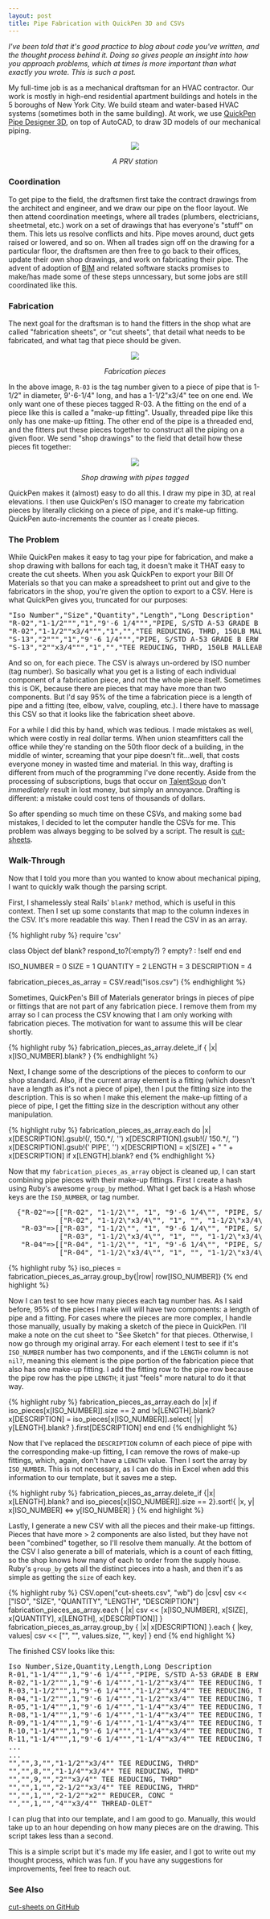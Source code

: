 ```yaml
---
layout: post
title: Pipe Fabrication with QuickPen 3D and CSVs
---
```

<p><i>I've been told that it's good practice to blog about code you've written, and the thought process behind it.  Doing so gives people an insight into how you approach problems, which at times is more important than what exactly you wrote.  This is such a post.</i></p>

<p>My full-time job is as a mechanical draftsman for an HVAC contractor.  Our work is mostly in high-end residential apartment buildings and hotels in the 5 boroughs of New York City.  We build steam and water-based HVAC systems (sometimes both in the same building).  At work, we use <a href="http://www.quickpen.com/index.php/Products/PipeDesigner-3D-Overview.html">QuickPen Pipe Designer 3D</a>, on top of AutoCAD, to draw 3D models of our mechanical piping.</p>

<center><div><img src="/assets/images/prv.png" class="img-polaroid"/><p><i>A PRV station</i></p></center>

<h3>Coordination</h3>
<p>To get pipe to the field, the draftsmen first take the contract drawings from the architect and engineer, and we draw our pipe on the floor layout.  We then attend coordination meetings, where all trades (plumbers, electricians, sheetmetal, etc.) work on a set of drawings that has everyone's "stuff" on them.  This lets us resolve conflicts and hits.  Pipe moves around, duct gets raised or lowered, and so on.  When all trades sign off on the drawing for a particular floor, the draftsmen are then free to go back to their offices, update their own shop drawings, and work on fabricating their pipe.  The advent of adoption of <a href="http://usa.autodesk.com/building-information-modeling/">BIM</a> and related software stacks promises to make/has made some of these steps unncessary, but some jobs are still coordinated like this.</p>

<h3>Fabrication</h3>
<p>The next goal for the draftsman is to hand the fitters in the shop what are called "fabrication sheets", or "cut sheets", that detail what needs to be fabricated, and what tag that piece should be given.</p>

<center><div><img src="/assets/images/cut-sheets.png" class="img-polaroid"/><p><i>Fabrication pieces</i></p></center>

<p>In the above image, <code>R-03</code> is the tag number given to a piece of pipe that is 1-1/2" in diameter, 9'-6-1/4" long, and has a 1-1/2"x3/4" tee on one end.  We only want one of these pieces tagged R-03.  A the fitting on the end of a piece like this is called a "make-up fitting". Usually, threaded pipe like this only has one make-up fitting. The other end of the pipe is a threaded end, and the fitters put these pieces together to construct all the piping on a given floor. We send "shop drawings" to the field that detail how these pieces fit together:</p>

<center><div><img src="/assets/images/balloon-dwg.png" class="img-polaroid"/><p><i>Shop drawing with pipes tagged</i></p></center>

<p>QuickPen makes it (almost) easy to do all this.  I draw my pipe in 3D, at real elevations. I then use QuickPen's ISO manager to create my fabrication pieces by literally clicking on a piece of pipe, and it's make-up fitting.  QuickPen auto-increments the counter as I create pieces.</p>

<h3>The Problem</h3>
<p>While QuickPen makes it easy to tag your pipe for fabrication, and make a shop drawing with ballons for each tag, it doesn't make it THAT easy to create the cut sheets.  When you ask QuickPen to export your Bill Of Materials so that you can make a spreadsheet to print out and give to the fabricators in the shop, you're given the option to export to a CSV.  Here is what QuickPen gives you, truncated for our purposes:</p>

<pre>
"Iso Number","Size","Quantity","Length","Long Description"
"R-02","1-1/2""","1","9'-6 1/4""","PIPE, S/STD A-53 GRADE B ERW T.B.E."
"R-02","1-1/2""x3/4""","1","","TEE REDUCING, THRD, 150LB MALLEABLE IRON"
"S-13","2""","1","9'-6 1/4""","PIPE, S/STD A-53 GRADE B ERW T.B.E."
"S-13","2""x3/4""","1","","TEE REDUCING, THRD, 150LB MALLEABLE IRON"
</pre>

<p>And so on, for each piece.  The CSV is always un-ordered by ISO number (tag number). So basically what you get is a listing of each individual component of a fabrication piece, and not the whole piece itself.  Sometimes this is OK, because there are pieces that may have more than two components.  But I'd say 95% of the time a fabrication piece is a length of pipe and a fitting (tee, elbow, valve, coupling, etc.).  I there have to massage this CSV so that it looks like the fabrication sheet above.</p>

<p>For a while I did this by hand, which was tedious.  I made mistakes as well, which were costly in real dollar terms.  When union steamfitters call the office while they're standing on the 50th floor deck of a building, in the middle of winter, screaming that your pipe doesn't fit...well, that costs everyone money in wasted time and material.  In this way, drafting is different from much of the programming I've done recently.  Aside from the processing of subscriptions, bugs that occur on <a href="https://talentsoup.com">TalentSoup</a> don't <i>immediately</i> result in lost money, but simply an annoyance.  Drafting is different: a mistake could cost tens of thousands of dollars.</p>

<p>So after spending so much time on these CSVs, and making some bad mistakes, I decided to let the computer handle the CSVs for me.  This problem was always begging to be solved by a script.  The result is <a href="http://github.com/cut-sheets">cut-sheets</a>.</p>

<h3>Walk-Through</h3>
<p>Now that I told you more than you wanted to know about mechanical piping, I want to quickly walk though the parsing script.</p>

<p>First, I shamelessly steal Rails' <code>blank?</code> method, which is useful in this context.  Then I set up some constants that map to the column indexes in the CSV.  It's more readable this way. Then I read the CSV in as an array.</p>

<p>
{% highlight ruby %}
require 'csv'

class Object
  def blank?
    respond_to?(:empty?) ? empty? : !self
  end
end

ISO_NUMBER  = 0
SIZE        = 1
QUANTITY    = 2
LENGTH      = 3
DESCRIPTION = 4

fabrication_pieces_as_array = CSV.read("isos.csv")
{% endhighlight %}
</p>

<p>Sometimes, QuickPen's Bill of Materials generator brings in pieces of pipe or fittings that are not part of any fabrication piece.  I remove them from my array so I can process the CSV knowing that I am only working with fabrication pieces. The motivation for want to assume this will be clear shortly.</p>

<p>
{% highlight ruby %}
fabrication_pieces_as_array.delete_if { |x| x[ISO_NUMBER].blank? }
{% endhighlight %}
</p>

<p>Next, I change some of the descriptions of the pieces to conform to our shop standard.  Also, if the current array element is a fitting (which doesn't have a length as it's not a piece of pipe), then I put the fitting size into the description.  This is so when I make this element the make-up fitting of a piece of pipe, I get the fitting size in the description without any other manipulation.</p>

<p>
{% highlight ruby %}
fabrication_pieces_as_array.each do |x|
  x[DESCRIPTION].gsub!(/, 150.*/, '')
  x[DESCRIPTION].gsub!(/ 150.*/, '')
  x[DESCRIPTION].gsub!(' PIPE', '')
  x[DESCRIPTION] = x[SIZE] + " " + x[DESCRIPTION] if x[LENGTH].blank?
end
{% endhighlight %}
</p>

<p>Now that my <code>fabrication_pieces_as_array</code> object is cleaned up, I can start combining pipe pieces with their make-up fittings.  First I create a hash using Ruby's awesome <code>group_by</code> method.  What I get back is a Hash whose keys are the <code>ISO_NUMBER</code>, or tag number.

<p>
<pre>
  {"R-02"=>[["R-02", "1-1/2\"", "1", "9'-6 1/4\"", "PIPE, S/STD A-53 GRADE B ERW T.B.E."],
            ["R-02", "1-1/2\"x3/4\"", "1", "", "1-1/2\"x3/4\" TEE REDUCING, THRD"]],
   "R-03"=>[["R-03", "1-1/2\"", "1", "9'-6 1/4\"", "PIPE, S/STD A-53 GRADE B ERW T.B.E."],
            ["R-03", "1-1/2\"x3/4\"", "1", "", "1-1/2\"x3/4\" TEE REDUCING, THRD"]],
   "R-04"=>[["R-04", "1-1/2\"", "1", "9'-6 1/4\"", "PIPE, S/STD A-53 GRADE B ERW T.B.E."],
            ["R-04", "1-1/2\"x3/4\"", "1", "", "1-1/2\"x3/4\" TEE REDUCING, THRD"]]}
</pre>
</p>

<p>
{% highlight ruby %}
iso_pieces = fabrication_pieces_as_array.group_by{|row| row[ISO_NUMBER]}
{% end highlight %}
<p>

<p>Now I can test to see how many pieces each tag number has.  As I said before, 95% of the pieces I make will will have two components: a length of pipe and a fitting.  For cases where the pieces are more complex, I handle those manually, usually by making a sketch of the piece in QuickPen.  I'll make a note on the cut sheet to "See Sketch" for that pieces.  Otherwise, I now go through my original array.  For each element I test to see if it's <code>ISO_NUMBER</code> number has two components, and if the <code>LENGTH</code> column is not <code>nil?</code>, meaning this element is the pipe portion of the fabrication piece that also has one make-up fitting.  I add the fitting row to the pipe row because the pipe row has the pipe <code>LENGTH</code>; it just "feels" more natural to do it that way.</p>

<p>
{% highlight ruby %}
fabrication_pieces_as_array.each do |x|
  if iso_pieces[x[ISO_NUMBER]].size == 2 and !x[LENGTH].blank? 
    x[DESCRIPTION] = iso_pieces[x[ISO_NUMBER]].select{ |y| y[LENGTH].blank? }.first[DESCRIPTION]
  end
end
{% endhighlight %}
</p>

<p>Now that I've replaced the <code>DESCRIPTION</code> column of each piece of pipe with the corresponding make-up fitting, I can remove the rows of make-up fittings, which, again, don't have a <code>LENGTH</code> value. Then I sort the array by <code>ISO_NUMBER</code>.  This is not necessary, as I can do this in Excel when add this information to our template, but it saves me a step.</p>

<p>
{% highlight ruby %}
fabrication_pieces_as_array.delete_if {|x| x[LENGTH].blank? and iso_pieces[x[ISO_NUMBER]].size == 2}.sort!{ |x, y| x[ISO_NUMBER] <=> y[ISO_NUMBER] }
{% end highlight %}
</p>

<p>Lastly, I generate a new CSV with all the pieces and their make-up fittings.  Pieces that have more > 2 components are also listed, but they have not been "combined" together, so I'll resolve them manually. At the bottom of the CSV I also generate a bill of materials, which is a count of each fitting, so the shop knows how many of each to order from the supply house. Ruby's <code>group_by</code> gets all the distinct pieces into a hash, and then it's as simple as getting the <code>size</code> of each key.</p> 

<p>
{% highlight ruby %}
CSV.open("cut-sheets.csv", "wb") do |csv|
  csv << ["ISO", "SIZE", "QUANTITY", "LENGTH", "DESCRIPTION"]
  fabrication_pieces_as_array.each { |x| csv << [x[ISO_NUMBER], x[SIZE], x[QUANTITY], x[LENGTH], x[DESCRIPTION]] }
  fabrication_pieces_as_array.group_by { |x| x[DESCRIPTION] }.each { |key, values| csv << ["", "", values.size, "", key] }
end
{% end highlight %}
</p>

<p>The finished CSV looks like this:</p>

<p>
<pre>
Iso Number,Size,Quantity,Length,Long Description
R-01,"1-1/4""",1,"9'-6 1/4""","PIPE, S/STD A-53 GRADE B ERW T.B.E."
R-02,"1-1/2""",1,"9'-6 1/4""","1-1/2""x3/4"" TEE REDUCING, THRD"
R-03,"1-1/2""",1,"9'-6 1/4""","1-1/2""x3/4"" TEE REDUCING, THRD"
R-04,"1-1/2""",1,"9'-6 1/4""","1-1/2""x3/4"" TEE REDUCING, THRD"
R-05,"1-1/4""",1,"9'-6 1/4""","1-1/4""x3/4"" TEE REDUCING, THRD"
R-08,"1-1/4""",1,"9'-6 1/4""","1-1/4""x3/4"" TEE REDUCING, THRD"
R-09,"1-1/4""",1,"9'-6 1/4""","1-1/4""x3/4"" TEE REDUCING, THRD"
R-10,"1-1/4""",1,"9'-6 1/4""","1-1/4""x3/4"" TEE REDUCING, THRD"
R-11,"1-1/4""",1,"9'-6 1/4""","1-1/4""x3/4"" TEE REDUCING, THRD"
...
...
"","",3,"","1-1/2""x3/4"" TEE REDUCING, THRD"
"","",8,"","1-1/4""x3/4"" TEE REDUCING, THRD"
"","",9,"","2""x3/4"" TEE REDUCING, THRD"
"","",1,"","2-1/2""x3/4"" TEE REDUCING, THRD"
"","",1,"","2-1/2""x2"" REDUCER, CONC "
"","",1,"","4""x3/4"" THREAD-OLET"
</pre>
</p>

<p>I can plug that into our template, and I am good to go.  Manually, this would take up to an hour depending on how many pieces are on the drawing.  This script takes less than a second.</p>

<p>This is a simple script but it's made my life easier, and I got to write out my thought process, which was fun.  If you have any suggestions for improvements, feel free to reach out.</p>

<h3>See Also</h3>
<p><a href="https://github.com/speric/cut-sheets/">cut-sheets on GitHub</a></p>